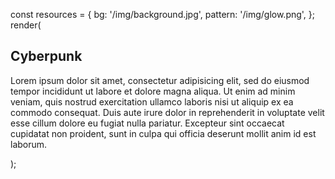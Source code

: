 const resources = {
    bg: '/img/background.jpg',
    pattern: '/img/glow.png',
};
render(
    <Arwes show={true} animate={true} resources={resources}>
        <h2>Cyberpunk</h2>
        <p>
        Lorem ipsum dolor sit amet, consectetur adipisicing elit, sed do eiusmod
        tempor incididunt ut labore et dolore magna aliqua. Ut enim ad minim veniam,
        quis nostrud exercitation ullamco laboris nisi ut aliquip ex ea commodo
        consequat. Duis aute irure dolor in reprehenderit in voluptate velit esse
        cillum dolore eu fugiat nulla pariatur. Excepteur sint occaecat cupidatat
        non proident, sunt in culpa qui officia deserunt mollit anim id est laborum.
        </p>
    </Arwes>
);

